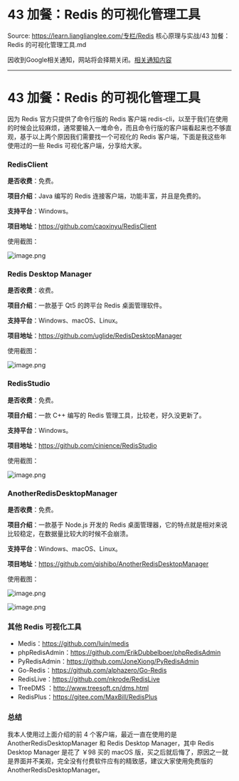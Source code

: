 # 43 加餐：Redis 的可视化管理工具 

Source: https://learn.lianglianglee.com/专栏/Redis 核心原理与实战/43 加餐：Redis 的可视化管理工具.md

因收到Google相关通知，网站将会择期关闭。[相关通知内容](https://lumendatabase.org/notices/44265620)

---

# 43 加餐：Redis 的可视化管理工具

因为 Redis 官方只提供了命令行版的 Redis 客户端 redis-cli，以至于我们在使用的时候会比较麻烦，通常要输入一堆命令，而且命令行版的客户端看起来也不够直观，基于以上两个原因我们需要找一个可视化的 Redis 客户端，下面是我这些年使用过的一些 Redis 可视化客户端，分享给大家。

### RedisClient

**是否收费**：免费。

**项目介绍**：Java 编写的 Redis 连接客户端，功能丰富，并且是免费的。

**支持平台**：Windows。

**项目地址**：<https://github.com/caoxinyu/RedisClient>

使用截图：

![image.png](assets/0e749a90-8ee1-11ea-9776-f5261045ba7d)

### Redis Desktop Manager

**是否收费**：收费。

**项目介绍**：一款基于 Qt5 的跨平台 Redis 桌面管理软件。

**支持平台**：Windows、macOS、Linux。

**项目地址**：<https://github.com/uglide/RedisDesktopManager>

使用截图：

![image.png](assets/39fb7cb0-8ee1-11ea-861a-9398d62a6944)

### RedisStudio

**是否收费**：免费。

**项目介绍**：一款 C++ 编写的 Redis 管理工具，比较老，好久没更新了。

**支持平台**：Windows。

**项目地址**：<https://github.com/cinience/RedisStudio>

使用截图：

![image.png](assets/4c11eb50-8ee1-11ea-bf74-150f7ff6235d)

### AnotherRedisDesktopManager

**是否收费**：免费。

**项目介绍**：一款基于 Node.js 开发的 Redis 桌面管理器，它的特点就是相对来说比较稳定，在数据量比较大的时候不会崩溃。

**支持平台**：Windows、macOS、Linux。

**项目地址**：<https://github.com/qishibo/AnotherRedisDesktopManager>

使用截图：

![image.png](assets/67659dc0-8ee1-11ea-861a-9398d62a6944)

![image.png](assets/7300cec0-8ee1-11ea-9144-a708da03c9c4)

### 其他 Redis 可视化工具

* Medis：<https://github.com/luin/medis>
* phpRedisAdmin：<https://github.com/ErikDubbelboer/phpRedisAdmin>
* PyRedisAdmin：<https://github.com/JoneXiong/PyRedisAdmin>
* Go-Redis：<https://github.com/alphazero/Go-Redis>
* RedisLive：<https://github.com/nkrode/RedisLive>
* TreeDMS ：<http://www.treesoft.cn/dms.html>
* RedisPlus：<https://gitee.com/MaxBill/RedisPlus>

### 总结

我本人使用过上面介绍的前 4 个客户端，最近一直在使用的是 AnotherRedisDesktopManager 和 Redis Desktop Manager，其中 Redis Desktop Manager 是花了 ￥98 买的 macOS 版，买之后就后悔了，原因之一就是界面并不美观，完全没有付费软件应有的精致感，建议大家使用免费版的 AnotherRedisDesktopManager。